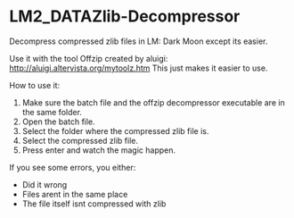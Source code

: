 # LM2_DATAZlib-Decompressor
Decompress compressed zlib files in LM: Dark Moon except its easier.

Use it with the tool Offzip created by aluigi: http://aluigi.altervista.org/mytoolz.htm
This just makes it easier to use.

How to use it:
1. Make sure the batch file and the offzip decompressor executable are in the same folder.
2. Open the batch file.
3. Select the folder where the compressed zlib file is.
4. Select the compressed zlib file.
5. Press enter and watch the magic happen.

If you see some errors, you either:

- Did it wrong
- Files arent in the same place
- The file itself isnt compressed with zlib
